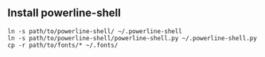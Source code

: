 ## Install powerline-shell

    ln -s path/to/powerline-shell/ ~/.powerline-shell
    ln -s path/to/powerline-shell/powerline-shell.py ~/.powerline-shell.py
    cp -r path/to/fonts/* ~/.fonts/
